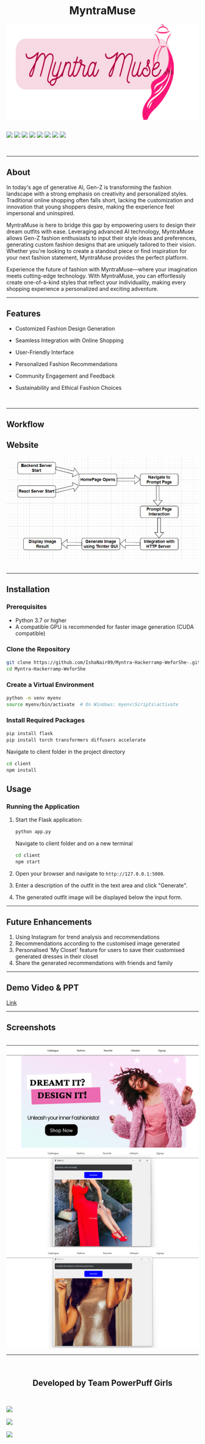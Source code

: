 <h1 align="center">MyntraMuse</h1>

<div align="center">
<img align="center" src="assets\logo.png" height="250px"> 
</div>

<br>

[![](https://img.shields.io/badge/Made_with-react-green?style=for-the-badge&logo=react)](https://reactnative.dev/)
[![](https://img.shields.io/badge/Made_with-Python-green?style=for-the-badge&logo=python)](https://www.python.org)
[![](https://img.shields.io/badge/Made_with-Flask-green?style=for-the-badge&logo=flask)](https://flask.palletsprojects.com/)
[![](https://img.shields.io/badge/Made_with-Tkinter-green?style=for-the-badge&logo=Tkinter)](https://docs.python.org/3/library/tk.html)
[![](https://img.shields.io/badge/Made_with-PyTorch-green?style=for-the-badge&logo=pytorch)](https://pytorch.org/)
[![](https://img.shields.io/badge/Made_with-Transformers-green?style=for-the-badge&logo=huggingface)](https://huggingface.co/transformers/)
[![](https://img.shields.io/badge/Made_with-Diffusion-green?style=for-the-badge&logo=diffusion)](https://www.diffusion.ai/)
[![](https://img.shields.io/badge/Made_with-Accelerate-green?style=for-the-badge&logo=python)](https://github.com/huggingface/accelerate)




</br>

</div>



---
<h2><strong>About</h2></strong>
<p>In today's age of generative AI, Gen-Z is transforming the fashion landscape with a strong emphasis on creativity and personalized styles. Traditional online shopping often falls short, lacking the customization and innovation that young shoppers desire, making the experience feel impersonal and uninspired. </p>

<p>MyntraMuse is here to bridge this gap by empowering users to design their dream outfits with ease. Leveraging advanced AI technology, MyntraMuse allows Gen-Z fashion enthusiasts to input their style ideas and preferences, generating custom fashion designs that are uniquely tailored to their vision. Whether you're looking to create a standout piece or find inspiration for your next fashion statement, MyntraMuse provides the perfect platform.
  </p>


<p> Experience the future of fashion with MyntraMuse—where your imagination meets cutting-edge technology. With MyntraMuse, you can effortlessly create one-of-a-kind styles that reflect your individuality, making every shopping experience a personalized and exciting adventure. 
</p>


---

<h2><strong>Features</h2></strong>

* Customized Fashion Design Generation

* Seamless Integration with Online Shopping

* User-Friendly Interface

* Personalized Fashion Recommendations

* Community Engagement and Feedback

* ​Sustainability and Ethical Fashion Choices

<br>

---

<h2><strong>Workflow</h2></strong>

<h2>Website</h2>
<img src="assets\WebsiteFlow.png"> <br>

<br>

---
## Installation

### Prerequisites

- Python 3.7 or higher
- A compatible GPU is recommended for faster image generation (CUDA compatible)

### Clone the Repository

```bash
git clone https://github.com/IshaNair09/Myntra-Hackerramp-WeforShe-.git
cd Myntra-Hackerramp-WeforShe
```

### Create a Virtual Environment

```bash
python -m venv myenv
source myenv/bin/activate  # On Windows: myenv\Scripts\activate
```

### Install Required Packages

```bash
pip install flask
pip install torch transformers diffusers accelerate

```

Navigate to client folder in the project directory
```bash
cd client
npm install

```

## Usage

### Running the Application

1. Start the Flask application:

   ```bash
   python app.py
   ```
   Navigate to client folder and on a new terminal 

   ```bash
   cd client
   npm start
   ```

3. Open your browser and navigate to `http://127.0.0.1:5000`.

4. Enter a description of the outfit in the text area and click "Generate".

5. The generated outfit image will be displayed below the input form.

---
## Future Enhancements

1. Using Instagram for trend analysis and recommendations
2. Recommendations according to the customised image generated
3. Personalised 'My Closet' feature for users to save their customised generated dresses in their closet
4. Share the generated recommendations with friends and family

---
## Demo Video & PPT
[Link](https://drive.google.com/drive/folders/1kyxk3UIHS01tWxTIKnzJK0qZparjHvCx?usp=sharing)

---
## Screenshots

<br>
<div align="center">
<img src="assets\frontend.png"> 
<img src="assets\prompt1.png"> 
<img src="assets\prompt2.png"> 
 
</div>

---



<br>
<h2 align="center"><b>Developed by Team PowerPuff Girls</b></h2><br>


[![](https://img.shields.io/badge/LinkedIn-Isha_Nair-blue?style=for-the-badge&logo=linkedin)](https://www.linkedin.com/in/ishanair09/)

[![](https://img.shields.io/badge/LinkedIn-Ritika_Nankar-blue?style=for-the-badge&logo=linkedin)](https://www.linkedin.com/in/ritika-nankar-739430210/)

[![](https://img.shields.io/badge/LinkedIn-Pavit_Kaur-blue?style=for-the-badge&logo=linkedin)](https://www.linkedin.com/in/pavit-kaur-8b990b279/)




















